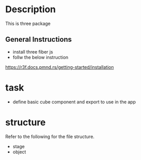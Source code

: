 # Description
This is three package 

## General Instructions
- install three fiber js 
- follw the below instruction

https://r3f.docs.pmnd.rs/getting-started/installation

# task
- define basic cube component and export to use in the app
# structure
Refer to the following for the file structure.
- stage 
- object

